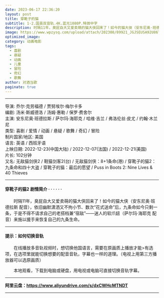 ```yaml
---
date: 2023-06-17 22:36:20
layout: post
title: 穿靴子的猫
subtitle: 1-2.国英双音轨.4K.蓝光1080P.特效中字
description: 时隔11年，臭屁自大又爱卖萌的猫大侠回来了！如今的猫大侠（安东尼奥·班德拉斯 配音），依旧幽默潇洒又不拘小节、数次“花式送命”后，九条命如今只剩一条....
image: https://www.wpzysq.com/upload/attach/202308/89921_JGJSEUSA92U86TA._webp
optimized_image: 
category: 动画电影
tags:
  - 喜剧
  - 悬疑
  - 动画
  - 儿童
  - 冒险
  - 奇幻
  - 歌舞
author: 对酒当歌
paginate: true
---
```


---

导演: 乔尔·克劳福德 / 贾努埃尔·梅尔卡多  
编剧: 汤米·斯威德洛 / 汤姆·惠勒 / 保罗·费舍尔  
主演: 安东尼奥·班德拉斯 / 萨尔玛·海耶克 / 哈维·吉兰 / 弗洛伦丝·皮尤 / 约翰·木兰尼  
类型: 喜剧 / 爱情 / 动画 / 悬疑 / 歌舞 / 奇幻 / 冒险  
制片国家/地区: 美国  
语言: 英语 / 西班牙语  
上映日期: 2022-12-23(中国大陆) / 2022-12-07(法国) / 2022-12-21(美国)  
片长: 102分钟  
又名: 无敌猫剑侠2 / 鞋猫剑客2(台) / 无敌猫剑侠：8+1条命(港) / 穿靴子的猫2：九条命和四十大盗 / 穿靴子的猫：最后的愿望 / Puss in Boots 2: Nine Lives & 40 Thieves  

---

#### 穿靴子的猫2 剧情简介 · · · · · ·

　　时隔11年，臭屁自大又爱卖萌的猫大侠回来了！如今的猫大侠（安东尼奥·班德拉斯 配音），依旧幽默潇洒又不拘小节、数次“花式送命”后，九条命如今只剩一条，于是不得不请求自己的老搭档兼“宿敌”——迷人的软爪妞（萨尔玛·海耶克 配音）来施以援手来恢复自己的九条生命。  

---

#### 提示：如何切换音轨

　　在线播放多音轨视频时，想切换他国语言，需要在原画质上播放才能>有选项，在选项里就能切换想要的配音音轨，字幕也一样的道理。（电视上用第三方播放器可以选原画质）

　　本地观看，下载到电脑或硬盘，用电视或电脑可直接切换音轨字幕。

---

**阿里云盘：<https://www.aliyundrive.com/s/dxCWHcMTNDT>**

---
